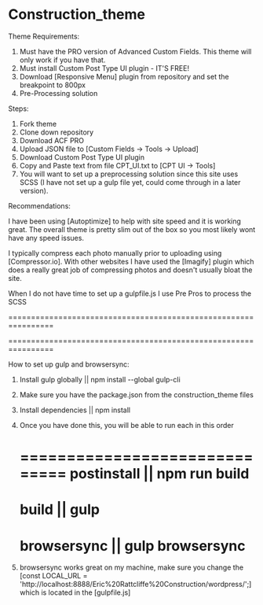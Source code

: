 # Construction_theme

Theme Requirements:

1) Must have the PRO version of Advanced Custom Fields. This theme will only work if you have that. 
2) Must install Custom Post Type UI plugin - IT'S FREE!
3) Download [Responsive Menu] plugin from repository and set the breakpoint to 800px
4) Pre-Processing solution


Steps:

1) Fork theme
2) Clone down repository 
3) Download ACF PRO 
4) Upload JSON file to [Custom Fields -> Tools -> Upload]
5) Download Custom Post Type UI plugin
6) Copy and Paste text from file CPT_UI.txt to [CPT UI -> Tools]
7) You will want to set up a preprocessing solution since this site uses SCSS (I have not set up a gulp file yet, could come through in a    later version).


Recommendations:

I have been using [Autoptimize] to help with site speed and it is working great. The overall theme is pretty slim out of the box so you most likely wont have any speed issues.

I typically compress each photo manually prior to uploading using [Compressor.io]. With other websites I have used the [Imagify] plugin which does a really great job of compressing photos and doesn't usually bloat the site. 

When I do not have time to set up a gulpfile.js I use Pre Pros to process the SCSS

================================================================

================================================================

How to set up gulp and browsersync:

1) Install gulp globally || npm install --global gulp-cli
2) Make sure you have the package.json from the construction_theme files
3) Install dependencies || npm install
4) Once you have done this, you will be able to run each in this order 

    ==============================
    postinstall || npm run build
    ==============================
    build || gulp
    ==============================
    browsersync || gulp browsersync
    ==============================
    
5) browsersync works great on my machine, make sure you change the [const LOCAL_URL = 'http://localhost:8888/Eric%20Rattcliffe%20Construction/wordpress/';] which is located in the [gulpfile.js]

